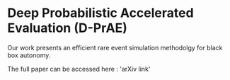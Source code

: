 # Deep Probabilistic Accelerated Evaluation (D-PrAE)
Our work presents an efficient rare event simulation methodolgy for black box autonomy.

The full paper can be accessed here : 'arXiv link'
